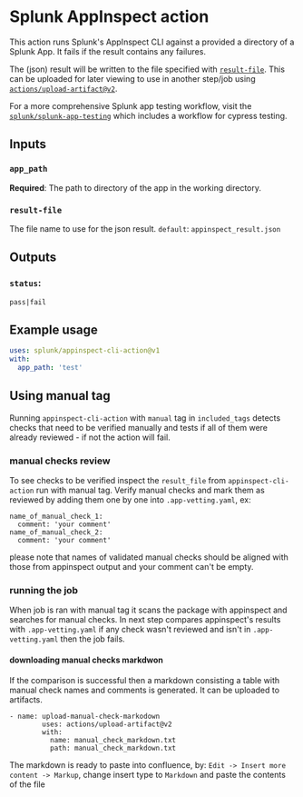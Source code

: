 # Splunk AppInspect action

This action runs Splunk's AppInspect CLI against a provided a directory of a Splunk App. 
It fails if the result contains any failures.

The (json) result will be written to the file specified with [`result-file`](#result-file).
This can be uploaded for later viewing to use in another step/job using [`actions/upload-artifact@v2`](https://github.com/marketplace/actions/upload-a-build-artifact).

For a more comprehensive Splunk app testing workflow, visit the [`splunk/splunk-app-testing`](https://github.com/splunk/splunk-app-testing) which includes a workflow for cypress testing.


## Inputs

### `app_path`

**Required**: The path to directory of the app in the working directory.

### `result-file`
The file name to use for the json result.
`default`: `appinspect_result.json`

## Outputs

### `status`:  

`pass|fail`

## Example usage

```yml
uses: splunk/appinspect-cli-action@v1
with:
  app_path: 'test'
```

## Using manual tag
Running `appinspect-cli-action` with `manual` tag in `included_tags` detects checks that need to be verified manually and tests if all of them were already reviewed - if not the action will fail.
### manual checks review
To see checks to be verified inspect the `result_file` from `appinspect-cli-action` run with manual tag. Verify manual checks and mark them as reviewed by adding them one by one into `.app-vetting.yaml`, ex:
```
name_of_manual_check_1:
  comment: 'your comment'
name_of_manual_check_2:
  comment: 'your comment'
```
please note that names of validated manual checks should be aligned with those from appinspect output and your comment can't be empty.
### running the job
When job is ran with manual tag it scans the package with appinspect and searches for manual checks. In next step compares appinspect's results with `.app-vetting.yaml` if any check wasn't reviewed and isn't in `.app-vetting.yaml` then the job fails.
#### downloading manual checks markdwon
If the comparison is successful then a markdown consisting a table with manual check names and comments is generated. It can be uploaded to artifacts.
```
- name: upload-manual-check-markodown
        uses: actions/upload-artifact@v2
        with:
          name: manual_check_markdown.txt
          path: manual_check_markdown.txt
```
The markdown is ready to paste into confluence, by:
`Edit -> Insert more content -> Markup`, change insert type to `Markdown` and paste the contents of the file